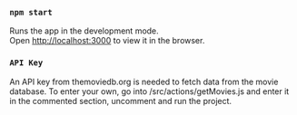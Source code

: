 ### `npm start`

Runs the app in the development mode.<br>
Open [http://localhost:3000](http://localhost:3000) to view it in the browser.

### `API Key`

An API key from themoviedb.org is needed to fetch data from the movie database. To enter your own, go into /src/actions/getMovies.js and enter it in the commented section, uncomment and run the project.
